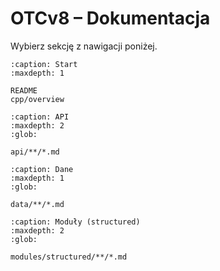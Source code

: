 # OTCv8 – Dokumentacja

Wybierz sekcję z nawigacji poniżej.

```{toctree}
:caption: Start
:maxdepth: 1

README
cpp/overview
```

```{toctree}
:caption: API
:maxdepth: 2
:glob:

api/**/*.md
```

```{toctree}
:caption: Dane
:maxdepth: 1
:glob:

data/**/*.md
```

```{toctree}
:caption: Moduły (structured)
:maxdepth: 2
:glob:

modules/structured/**/*.md
```
